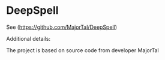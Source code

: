 # DeepSpell

See (https://github.com/MajorTal/DeepSpell)


Additional details:

The project is based on source code from developer MajorTal
